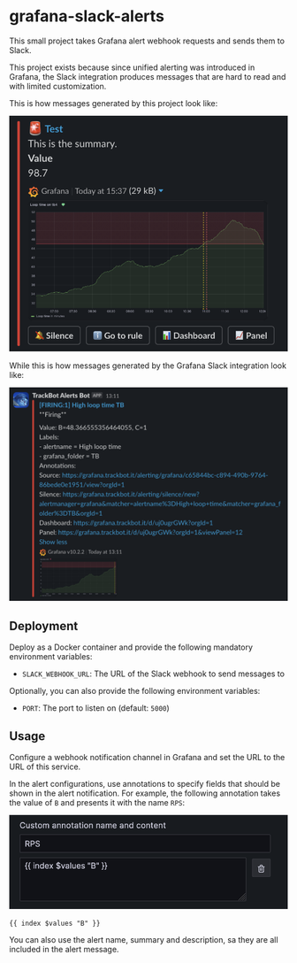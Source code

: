 # grafana-slack-alerts

This small project takes Grafana alert webhook requests and sends them to Slack.

This project exists because since unified alerting was introduced in Grafana, the Slack integration produces messages that are hard to read and with limited customization.

This is how messages generated by this project look like:

![Screenshot of a Slack message generated by this project](img/screenshot.png)

While this is how messages generated by the Grafana Slack integration look like:

![Screenshot of a Slack message generated by the Grafana Slack integration](img/grafana-default.png)

## Deployment

Deploy as a Docker container and provide the following mandatory environment variables:

- `SLACK_WEBHOOK_URL`: The URL of the Slack webhook to send messages to

Optionally, you can also provide the following environment variables:

- `PORT`: The port to listen on (default: `5000`)

## Usage

Configure a webhook notification channel in Grafana and set the URL to the URL of this service.

In the alert configurations, use annotations to specify fields that should be shown in the alert notification. For example, the following annotation takes the value of `B` and presents it with the name `RPS`:

![Screenshot of a Grafana alert configuration](img/grafana-alert.png)

```
{{ index $values "B" }}
```

You can also use the alert name, summary and description, sa they are all included in the alert message.
